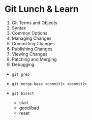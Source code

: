 # Git Lunch & Learn

1. Git Terms and Objects
2. Syntax
3. Common Options
4. Managing Changes
5. Committing Changes
6. Publishing Changes
7. Viewing Changes
8. Patching and Merging
9. Debugging
  - `git grep`

  - `git merge-base <commit1> <commit2>`

  - `git bisect`
    - start
    - good/bad
    - reset
